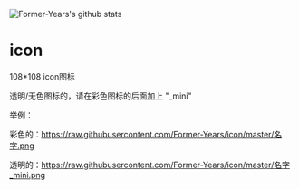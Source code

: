 ![Former-Years's github stats](https://github-readme-stats.vercel.app/api?username=Former-Years&show_icons=true&theme=vue-dark)

# icon
108*108 icon图标


透明/无色图标的，请在彩色图标的后面加上 "_mini"

举例：

彩色的：https://raw.githubusercontent.com/Former-Years/icon/master/名字.png

透明的：https://raw.githubusercontent.com/Former-Years/icon/master/名字_mini.png
